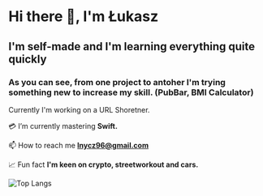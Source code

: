# Hi there 👋, I'm Łukasz

## I'm self-made and I'm learning everything quite quickly
                                            
### As you can see, from one project to antoher I'm trying something new to increase my skill. (PubBar, BMI Calculator)

Currently I'm working on a URL Shoretner.

💳 I’m currently mastering **Swift.**

📫 How to reach me **lnycz96@gmail.com**

📈 Fun fact **I'm keen on crypto, streetworkout and cars.**


![Top Langs](https://github-readme-stats.vercel.app/api/top-langs/?username=lukenycz&theme=tokyonight)
